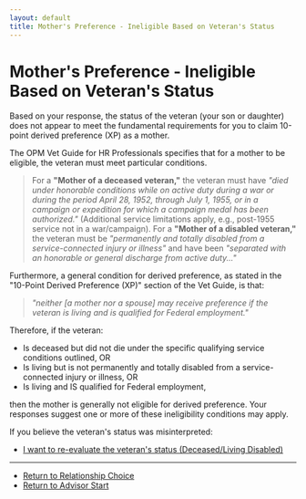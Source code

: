 ```yaml
---
layout: default
title: Mother's Preference - Ineligible Based on Veteran's Status
---
```


# Mother's Preference - Ineligible Based on Veteran's Status

Based on your response, the status of the veteran (your son or daughter) does not appear to meet the fundamental requirements for you to claim 10-point derived preference (XP) as a mother.

The OPM Vet Guide for HR Professionals specifies that for a mother to be eligible, the veteran must meet particular conditions.
> For a **"Mother of a deceased veteran,"** the veteran must have *"died under honorable conditions while on active duty during a war or during the period April 28, 1952, through July 1, 1955, or in a campaign or expedition for which a campaign medal has been authorized."* (Additional service limitations apply, e.g., post-1955 service not in a war/campaign).
> For a **"Mother of a disabled veteran,"** the veteran must be *"permanently and totally disabled from a service-connected injury or illness"* and have been *"separated with an honorable or general discharge from active duty..."*

Furthermore, a general condition for derived preference, as stated in the "10-Point Derived Preference (XP)" section of the Vet Guide, is that:
> *"neither [a mother nor a spouse] may receive preference if the veteran is living and is qualified for Federal employment."*

Therefore, if the veteran:
*   Is deceased but did not die under the specific qualifying service conditions outlined, OR
*   Is living but is not permanently and totally disabled from a service-connected injury or illness, OR
*   Is living and IS qualified for Federal employment,

then the mother is generally not eligible for derived preference. Your responses suggest one or more of these ineligibility conditions may apply.

If you believe the veteran's status was misinterpreted:
*   [I want to re-evaluate the veteran's status (Deceased/Living Disabled)](./derived_mother_vetstatus.md)

---
*   [Return to Relationship Choice](./derived_intro.md)
*   [Return to Advisor Start](./start.md)
